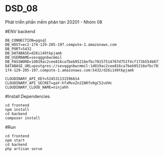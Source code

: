 # DSD_08
Phát triển phần mềm phân tán 20201 - Nhóm 08

#ENV backend

```
DB_CONNECTION=pgsql
DB_HOST=ec2-174-129-205-197.compute-1.amazonaws.com
DB_PORT=5432
DB_DATABASE=d26i149tkpjamk
DB_USERNAME=sevqggnbwcmmil
DB_PASSWORD=1d019ac2cee816ca7beb95216efbc70157514767d752f4cf173b554b877a95d4
DATABASE_URL=postgres://sevqggnbwcmmil:1d019ac2cee816ca7beb95216efbc70157514767d752f4cf173b554b877a95d4@ec2-174-129-205-197.compute-1.amazonaws.com:5432/d26i149tkpjamk

CLOUDINARY_API_KEY=524531131596614
CLOUDINARY_API_SECRET=gaY-hfxMvxZn2ZARfo9gC52uVHc
CLOUDINARY_CLOUD_NAME=ninjahh
```

#Install Dependencies
```
cd frontend
npm install
cd backend
composer install
```

#Run
```
cd frontend
npm start
cd backend
php artisan serve
```
